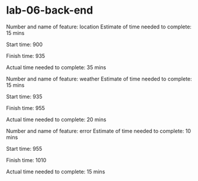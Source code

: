 # lab-06-back-end

Number and name of feature: location
Estimate of time needed to complete: 15 mins

Start time: 900

Finish time: 935

Actual time needed to complete: 35 mins

Number and name of feature: weather
Estimate of time needed to complete: 15 mins

Start time: 935

Finish time: 955

Actual time needed to complete: 20 mins


Number and name of feature: error
Estimate of time needed to complete: 10 mins

Start time: 955

Finish time: 1010

Actual time needed to complete: 15 mins

